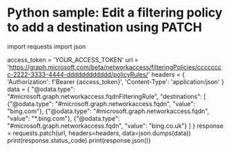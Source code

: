 # Python sample: Edit a filtering policy to add a destination using PATCH
import requests
import json

access_token = 'YOUR_ACCESS_TOKEN'
url = 'https://graph.microsoft.com/beta/networkaccess/filteringPolicies/cccccccc-2222-3333-4444-dddddddddddd/policyRules/<policyRuleId>'
headers = {
    'Authorization': f'Bearer {access_token}',
    'Content-Type': 'application/json'
}
data = {
    "@odata.type": "#microsoft.graph.networkaccess.fqdnFilteringRule",
    "destinations": [
        {"@odata.type": "#microsoft.graph.networkaccess.fqdn", "value": "bing.com"},
        {"@odata.type": "#microsoft.graph.networkaccess.fqdn", "value": "*.bing.com"},
        {"@odata.type": "#microsoft.graph.networkaccess.fqdn", "value": "bing.co.uk"}
    ]
}
response = requests.patch(url, headers=headers, data=json.dumps(data))
print(response.status_code)
print(response.json())
